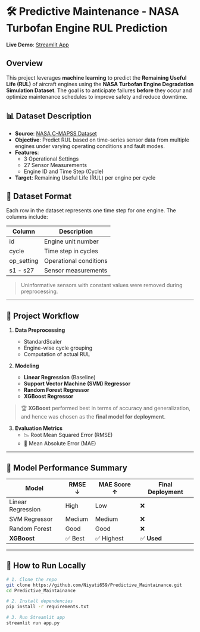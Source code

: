 # 🛠️ Predictive Maintenance - NASA Turbofan Engine RUL Prediction

 **Live Demo**: [Streamlit App](https://predictivemaintainance-u8iykyt5eepetw4fyjoafv.streamlit.app/)

##  Overview

This project leverages **machine learning** to predict the **Remaining Useful Life (RUL)** of aircraft engines using the **NASA Turbofan Engine Degradation Simulation Dataset**. The goal is to anticipate failures **before** they occur and optimize maintenance schedules to improve safety and reduce downtime.

## 📊 Dataset Description

- **Source**: [NASA C-MAPSS Dataset](https://www.nasa.gov/content/prognostics-center-of-excellence-data-set-repository)
- **Objective**: Predict RUL based on time-series sensor data from multiple engines under varying operating conditions and fault modes.
- **Features**:
  - 3 Operational Settings
  - 27 Sensor Measurements
  - Engine ID and Time Step (Cycle)
- **Target**: Remaining Useful Life (RUL) per engine per cycle

## 📂 Dataset Format

Each row in the dataset represents one time step for one engine. The columns include:

| Column     | Description               |
|------------|---------------------------|
| id         | Engine unit number        |
| cycle      | Time step in cycles       |
| op_setting | Operational conditions    |
| s1 - s27   | Sensor measurements       |

>  Uninformative sensors with constant values were removed during preprocessing.

---

## 🧪 Project Workflow

1. **Data Preprocessing**
   - StandardScaler
   - Engine-wise cycle grouping
   - Computation of actual RUL


2. **Modeling**
   - **Linear Regression** (Baseline)
   - **Support Vector Machine (SVM) Regressor**
   - **Random Forest Regressor**
   - **XGBoost Regressor**

> 🏆 **XGBoost** performed best in terms of accuracy and generalization, and hence was chosen as the **final model for deployment**.

3. **Evaluation Metrics**
   - 📉 Root Mean Squared Error (RMSE)
   - 🔁 Mean Absolute Error (MAE)

---

## 🧠 Model Performance Summary

| Model              | RMSE ↓ | MAE Score ↑ | Final Deployment |
|-------------------|--------|------------|------------------|
| Linear Regression | High   | Low        | ❌               |
| SVM Regressor     | Medium | Medium     | ❌               |
| Random Forest     | Good   | Good       | ❌               |
| **XGBoost**       | ✅ Best | ✅ Highest | ✅ **Used**      |

---

## 🚀 How to Run Locally

```bash
# 1. Clone the repo
git clone https://github.com/Niyati659/Predictive_Maintainance.git
cd Predictive_Maintainance

# 2. Install dependencies
pip install -r requirements.txt

# 3. Run Streamlit app
streamlit run app.py
